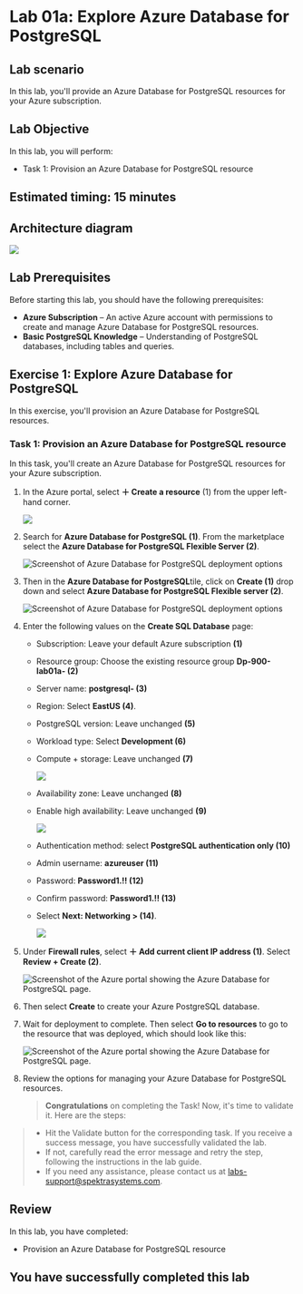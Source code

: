 # Lab 01a: Explore Azure Database for PostgreSQL

## Lab scenario
In this lab, you'll provide an Azure Database for PostgreSQL resources for your Azure subscription.

## Lab Objective

In this lab, you will perform:

+ Task 1: Provision an Azure Database for PostgreSQL resource
  
## Estimated timing: 15 minutes

## Architecture diagram

![](images/sc900module1a.png)  

## Lab Prerequisites

Before starting this lab, you should have the following prerequisites:

   - **Azure Subscription** – An active Azure account with permissions to create and manage Azure Database for PostgreSQL resources.
   - **Basic PostgreSQL Knowledge** – Understanding of PostgreSQL databases, including tables and queries.


## Exercise 1: Explore Azure Database for PostgreSQL

In this exercise, you'll provision an Azure Database for PostgreSQL resources.

### Task 1: Provision an Azure Database for PostgreSQL resource

In this task, you'll create an Azure Database for PostgreSQL resources for your Azure subscription.
 
1. In the Azure portal, select **&#65291; Create a resource** (1) from the upper left-hand corner.

    ![](images/dp1.png)  

 1. Search for **Azure Database for PostgreSQL (1)**. From the marketplace select the **Azure Database for PostgreSQL Flexible Server (2)**.
 
    ![Screenshot of Azure Database for PostgreSQL deployment options](images/dp01-1.png)

1. Then in the **Azure Database for PostgreSQL**tile, click on **Create (1)** drop down and select  **Azure Database for PostgreSQL Flexible server (2)**.

    ![Screenshot of Azure Database for PostgreSQL deployment options](images/dp01-2.png)

1. Enter the following values on the **Create SQL Database** page:
    - Subscription: Leave your default Azure subscription **(1)**
    - Resource group: Choose the existing resource group **Dp-900-lab01a-<inject key="DeploymentID" enableCopy="false"/> (2)**
    - Server name: **postgresql-<inject key="DeploymentID" enableCopy="false"/> (3)**
    - Region: Select **EastUS (4)**.
    - PostgreSQL version: Leave unchanged **(5)**
    - Workload type: Select **Development (6)**
    - Compute + storage: Leave unchanged **(7)**

      ![](images/dp01-3.png)  

    - Availability zone: Leave unchanged **(8)**
    - Enable high availability: Leave unchanged **(9)**

      ![](images/dp01-7.png)  

    - Authentication method: select **PostgreSQL authentication only (10)** 
    - Admin username: **azureuser (11)**
    - Password: **Password1.!! (12)**
    - Confirm password: **Password1.!! (13)**
    - Select **Next: Networking > (14)**.

      ![](images/dp01-10.png)      

1. Under **Firewall rules**, select **&#65291; Add current client IP address (1)**. Select **Review + Create (2)**.

    ![Screenshot of the Azure portal showing the Azure Database for PostgreSQL page.](images/dp01-5.png)

1. Then select **Create** to create your Azure PostgreSQL database.

1. Wait for deployment to complete. Then select **Go to resources** to go to the resource that was deployed, which should look like this:

    ![Screenshot of the Azure portal showing the Azure Database for PostgreSQL page.](images/dp01-9.png)

1. Review the options for managing your Azure Database for PostgreSQL resources.

    >**Congratulations** on completing the Task! Now, it's time to validate it. Here are the steps:

  > - Hit the Validate button for the corresponding task. If you receive a success message, you have successfully validated the lab. 
  > - If not, carefully read the error message and retry the step, following the instructions in the lab guide.
  > - If you need any assistance, please contact us at labs-support@spektrasystems.com.

   <validation step="98b27e93-ba07-43ac-9822-f875f8539b25" />

## Review
In this lab, you have completed:
- Provision an Azure Database for PostgreSQL resource
  
## You have successfully completed this lab

